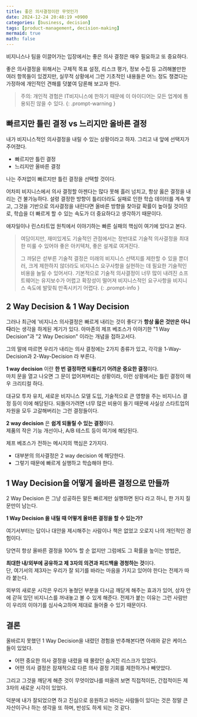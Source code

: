 ```yaml
---
title: 좋은 의사결정이란 무엇인가
date: 2024-12-24 20:48:19 +0900
categories: [business, decision]
tags: [product-management, decision-making]
mermaid: true
math: false
---
```


비지니스나 팀을 이끌어가는 입장에서는 좋은 의사 결정은 매우 필요하고 또 중요하다.

좋은 의사결정을 위해서는 구체적 목표 설정, 리스크 평가, 정보 수집 등 고려해볼만한 여러 항목들이 있겠지만,
실무적 상황에서 그런 기초적인 내용들은 어느 정도 챙겼다는 가정하에 개인적인 견해를 덧붙여 담론해 보고자 한다.

> 주의: 개인적 경험은 IT비지니스에 한하기 때문에 이 아이디어는 모든 업계에 통용되진 않을 수 있다.
{: .prompt-warning }

## 빠르지만 틀린 결정 vs 느리지만 올바른 결정

내가 비지니스적인 의사결정을 내릴 수 있는 상황이라고 하자. 그리고 내 앞에 선택지가 주어졌다.

- 빠르지만 틀린 결정
- 느리지만 올바른 결정
 
나는 주저없이 빠르지만 틀린 결정을 선택할 것이다.

어차피 비지니스에서 의사 결정할 아젠다는 많다 못해 흘러 넘치고, 항상 옳은 결정을 내리는 건 불가능하다.
설령 결정한 방향이 틀리더라도 실패로 인한 학습 데이터를 계속 쌓고,
그것을 기반으로 의사결정을 내린다면 올바른 방향을 찾아갈 확률이 높아질 것이므로,
학습을 더 빠르게 할 수 있는 속도가 더 중요하다고 생각하기 때문이다.

애자일이나 린스타트업 원칙에서 이야기하는 빠른 실패의 핵심이 여기에 있다고 본다.

> 여담이지만, 재미있게도 기술적인 관점에서는 정반대로 기술적 의사결정을 최대한 미룰 수 있어야 좋은 아키텍처, 좋은 설계로 여겨진다.
> 
> 그 까닭은 섣부른 기술적 결정은 미래의 비지니스 선택지를 제한할 수 있을 뿐더러,
크게 제한하지 않더라도 비지니스 요구사항을 실현하는 데 필요한 기술적인 비용을 늘릴 수 있어서다.
기본적으로 기술적 의사결정이 너무 많이 내려진 소프트웨어는 유지보수가 어렵고 확장성이 떨어져 비지니스적인 요구사항을 비지니스 속도에 발맞춰 만족시키기 어렵다.
{: .prompt-info }

## 2 Way Decision & 1 Way Decision

그러나 최근에 '비지니스 의사결정은 빠르게 내리는 것이 좋다'가 **항상 옳은 것만은 아니다**라는 생각을 하게된 계기가 있다.
아마존의 제프 베조스가 이야기한 "1 Way Decision"과 "2 Way Decision" 이라는 개념을 접하고서다.

그의 말에 따르면 우리가 내리는 의사 결정에는 2가지 종류가 있고, 각각을 1-Way-Decision과 2-Way-Decision 라 부른다.

**1 way decision** 이란 **한 번 결정하면 되돌리기 어려운 중요한 결정**이다.  
마치 문을 열고 나오면 그 문이 없어져버리는 상황이라, 이런 상황에서는 틀린 결정이 매우 크리티컬 하다.

대규모 투자 유치, 새로운 비지니스 모델 도입, 기술적으로 큰 영향을 주는 비지니스 결정 등이 이에 해당된다.
되돌아가려면 너무 많은 비용이 들기 때문에 사실상 스타트업의 자원을 모두 고갈해버리는 그런 결정들이다.

**2 way decision** 은 **쉽게 되돌릴 수 있는 결정**이다.  
제품의 작은 기능 개선이나, A/B 테스트 등이 여기에 해당된다.

제프 베조스가 전하는 메시지의 핵심은 2가지다.

- 대부분의 의사결정은 2 way decision 에 해당한다.
- 그렇기 때문에 빠르게 실행하고 학습해야 한다.

## 1 Way Decision을 어떻게 올바른 결정으로 만들까

2 Way Decision 은 그냥 성공하든 말든 빠르게만 실행하면 된다 라고 하니, 한 가지 질문만이 남는다.

**1 Way Decision 을 내릴 때 어떻게 올바른 결정을 할 수 있는가?**

여기서부터는 답이나 대안을 제시해주는 사람이나 책은 없었고 오로지 나의 개인적인 경험이다.

당연히 항상 올바른 결정을 100% 할 순 없지만 그럼에도 그 확률을 높이는 방법은,

**최대한 내/외부에 공유하고 제 3자의 의견과 피드백을 경청하는 것**이다.  
단, 여기서의 제3자는 우리가 잘 되기를 바라는 마음을 가지고 있어야 한다는 전제가 따라 붙는다.

외부의 새로운 시각은 우리가 놓쳤던 부분을 다시금 깨닫게 해주는 효과가 있어, 상자 안에 갇혀 있던 비지니스를 꺼내놓고 볼 수 있게 해준다.
전제가 붙는 이유는 그런 사람만이 우리의 이야기를 심사숙고하며 제대로 들어줄 수 있기 때문이다.

## 결론

올바르지 못했던 1 Way Decision을 내렸던 경험을 반추해본다면 아래와 같은 케이스들이 있었다. 

- 어떤 중요한 의사 결정을 내렸을 때 몰랐던 숨겨진 리스크가 있었다.
- 어떤 의사 결정은 잠재적으로 다른 의사 결정 기회를 제한하거나 빼앗았다.

그리고 그것을 깨닫게 해준 것이 무엇이었나를 떠올려 보면 직접적이든, 간접적이든 제 3자의 새로운 시각이 있었다.

덕분에 내가 잘되었으면 하고 진심으로 응원하고 바라는 사람들이 있다는 것은 정말 큰 자산이구나 하는 생각을 또 하며, 반성도 하게 되는 것 같다.
